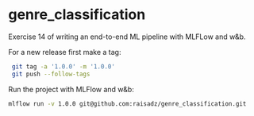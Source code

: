 # genre_classification
Exercise 14 of writing an end-to-end ML pipeline with MLFLow and w&b.

For a new release first make a tag:
```bash
 git tag -a '1.0.0' -m '1.0.0'
 git push --follow-tags
```

Run the project with MLFlow and w&b:
```bash
mlflow run -v 1.0.0 git@github.com:raisadz/genre_classification.git
```
